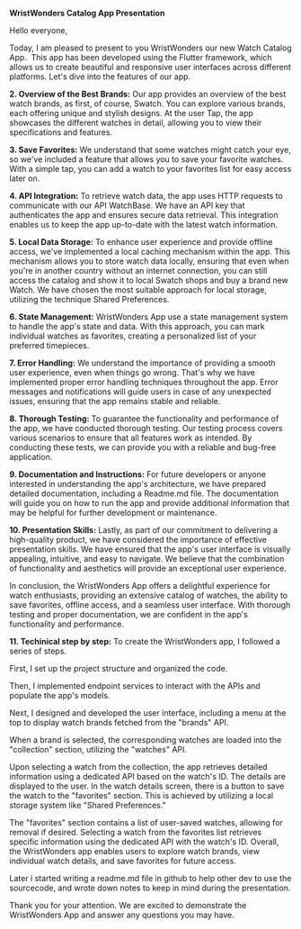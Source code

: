 **WristWonders Catalog App Presentation**

Hello everyone,

Today, I am pleased to present to you WristWonders our new Watch Catalog App.  This app has been developed using the Flutter framework, which allows us to create beautiful and responsive user interfaces across different platforms. Let's dive into the features of our app.

**2. Overview of the Best Brands:**
Our app provides an overview of the best watch brands, as first, of course, Swatch. You can explore various brands, each offering unique and stylish designs. At the user Tap, the app showcases the different watches in detail, allowing you to view their specifications and features.

**3. Save Favorites:**
We understand that some watches might catch your eye, so we've included a feature that allows you to save your favorite watches. With a simple tap, you can add a watch to your favorites list for easy access later on.

**4. API Integration:**
To retrieve watch data, the app uses HTTP requests to communicate with our API WatchBase. We have an API key that authenticates the app and ensures secure data retrieval. This integration enables us to keep the app up-to-date with the latest watch information.

**5. Local Data Storage:**
To enhance user experience and provide offline access, we've implemented a local caching mechanism within the app. This mechanism allows you to store watch data locally, ensuring that even when you're in another country without an internet connection, you can still access the catalog and show it to local Swatch shops and buy a brand new Watch. We have chosen the most suitable approach for local storage, utilizing the technique Shared Preferences.

**6. State Management:**
WristWonders App use a state management system to handle the app's state and data. With this approach, you can mark individual watches as favorites, creating a personalized list of your preferred timepieces.

**7. Error Handling:**
We understand the importance of providing a smooth user experience, even when things go wrong. That's why we have implemented proper error handling techniques throughout the app. Error messages and notifications will guide users in case of any unexpected issues, ensuring that the app remains stable and reliable.

**8. Thorough Testing:**
To guarantee the functionality and performance of the app, we have conducted thorough testing. Our testing process covers various scenarios to ensure that all features work as intended. By conducting these tests, we can provide you with a reliable and bug-free application.

**9. Documentation and Instructions:**
For future developers or anyone interested in understanding the app's architecture, we have prepared detailed documentation, including a Readme.md file. The documentation will guide you on how to run the app and provide additional information that may be helpful for further development or maintenance.

**10. Presentation Skills:**
Lastly, as part of our commitment to delivering a high-quality product, we have considered the importance of effective presentation skills. We have ensured that the app's user interface is visually appealing, intuitive, and easy to navigate. We believe that the combination of functionality and aesthetics will provide an exceptional user experience.

In conclusion, the WristWonders App offers a delightful experience for watch enthusiasts, providing an extensive catalog of watches, the ability to save favorites, offline access, and a seamless user interface. With thorough testing and proper documentation, we are confident in the app's functionality and performance.

**11. Techinical step by step:**
To create the WristWonders app, I followed a series of steps. 

First, I set up the project structure and organized the code.

Then, I implemented endpoint services to interact with the APIs and populate the app's models. 

Next, I designed and developed the user interface, including a menu at the top to display watch brands fetched from the "brands" API. 

When a brand is selected, the corresponding watches are loaded into the "collection" section, utilizing the "watches" API. 

Upon selecting a watch from the collection, the app retrieves detailed information using a dedicated API based on the watch's ID. The details are displayed to the user. In the watch details screen, there is a button to save the watch to the "favorites" section. This is achieved by utilizing a local storage system like "Shared Preferences." 

The "favorites" section contains a list of user-saved watches, allowing for removal if desired. Selecting a watch from the favorites list retrieves specific information using the dedicated API with the watch's ID. Overall, the WristWonders app enables users to explore watch brands, view individual watch details, and save favorites for future access.

Later i started writing a readme.md file in github to help other dev to use the sourcecode, and wrote down notes to keep in mind during the presentation.

Thank you for your attention. We are excited to demonstrate the WristWonders App and answer any questions you may have.

